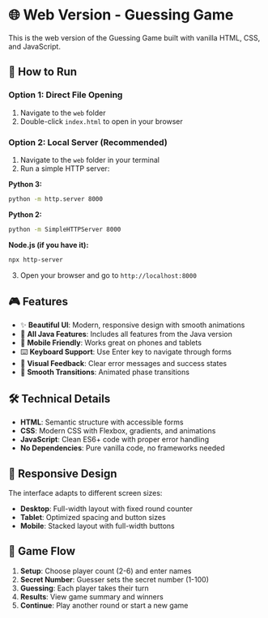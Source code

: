 # 🌐 Web Version - Guessing Game

This is the web version of the Guessing Game built with vanilla HTML, CSS, and JavaScript.

## 🚀 How to Run

### Option 1: Direct File Opening
1. Navigate to the `web` folder
2. Double-click `index.html` to open in your browser

### Option 2: Local Server (Recommended)
1. Navigate to the `web` folder in your terminal
2. Run a simple HTTP server:

**Python 3:**
```bash
python -m http.server 8000
```

**Python 2:**
```bash
python -m SimpleHTTPServer 8000
```

**Node.js (if you have it):**
```bash
npx http-server
```

3. Open your browser and go to `http://localhost:8000`

## 🎮 Features

- ✨ **Beautiful UI**: Modern, responsive design with smooth animations
- 🎯 **All Java Features**: Includes all features from the Java version
- 📱 **Mobile Friendly**: Works great on phones and tablets
- ⌨️ **Keyboard Support**: Use Enter key to navigate through forms
- 🎨 **Visual Feedback**: Clear error messages and success states
- 🔄 **Smooth Transitions**: Animated phase transitions

## 🛠️ Technical Details

- **HTML**: Semantic structure with accessible forms
- **CSS**: Modern CSS with Flexbox, gradients, and animations
- **JavaScript**: Clean ES6+ code with proper error handling
- **No Dependencies**: Pure vanilla code, no frameworks needed

## 📱 Responsive Design

The interface adapts to different screen sizes:
- **Desktop**: Full-width layout with fixed round counter
- **Tablet**: Optimized spacing and button sizes
- **Mobile**: Stacked layout with full-width buttons

## 🎯 Game Flow

1. **Setup**: Choose player count (2-6) and enter names
2. **Secret Number**: Guesser sets the secret number (1-100)
3. **Guessing**: Each player takes their turn
4. **Results**: View game summary and winners
5. **Continue**: Play another round or start a new game
